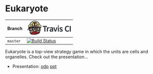# Eukaryote

Branch|[![Travis CI logo](pics/TravisCI.png)](https://travis-ci.org)
---|---
`master`|[![Build Status](https://travis-ci.org/richelbilderbeek/Eukaryote.svg?branch=master)](https://travis-ci.org/richelbilderbeek/Eukaryote)

Eukaryote is a top-view strategy game in which the units are cells and organelles. Check out the presentation...

 * Presentation: [odp](GameEukaryote.odp) [ppt](GameEukaryote.ppt)
